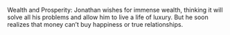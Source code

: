 Wealth and Prosperity: Jonathan wishes for immense wealth, thinking it will solve all his problems and allow him to live a life of luxury. But he soon realizes that money can’t buy happiness or true relationships.